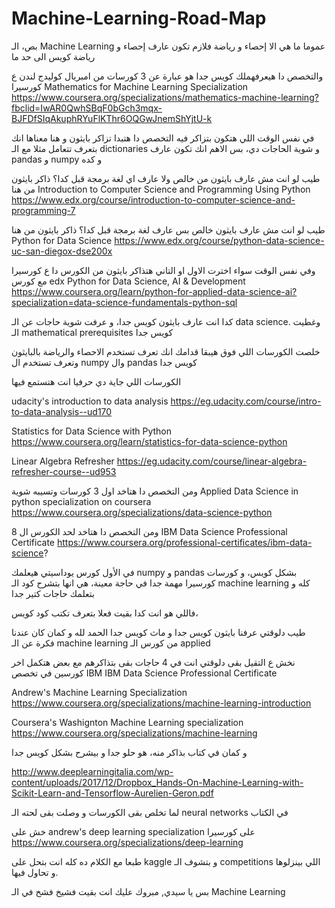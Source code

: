 # Machine-Learning-Road-Map

بص، الـ Machine Learning عموما ما هي الا إحصاء و رياضة
فلازم تكون عارف إحصاء و رياضة كويس الى حد ما

والتخصص دا هيعرفهملك كويس جدا هو عبارة عن 3 كورسات من امبريال كوليدج لندن ع كورسيرا
Mathematics for Machine Learning Specialization
https://www.coursera.org/specializations/mathematics-machine-learning?fbclid=IwAR0QwhSBqF0bGch3mqx-BJFDfSIqAkuphRYuFlKThr6OQGwJnemShYjtU-k

في نفس الوقت اللي هتكون بتزاكر فيه التخصص دا هتبدا تزاكر بايثون
و هنا معناها انك بتعرف تتعامل مثلا مع الـ dictionaries  و شوية الحاجات دي، بس الاهم انك تكون عارف pandas و numpy و كده

طيب لو انت مش عارف بايثون من خالص ولا عارف اي لغة برمجة قبل كدا؟
ذاكر بايثون من هنا
Introduction to Computer Science and Programming Using Python
https://www.edx.org/course/introduction-to-computer-science-and-programming-7

طيب لو انت مش عارف بايثون خالص بس عارف لغة برمجة قبل كدا؟ 
ذاكر بايثون من هنا 
Python for Data Science
https://www.edx.org/course/python-data-science-uc-san-diegox-dse200x

وفي نفس الوقت سواء اخترت الاول او التاني هتذاكر بايثون من الكورس دا ع كورسيرا مع كورس edx
Python for Data Science, AI & Development
https://www.coursera.org/learn/python-for-applied-data-science-ai?specialization=data-science-fundamentals-python-sql

كدا انت عارف بايثون كويس جدا، و عرفت شوية حاجات عن الـ data science. 
وغطيت الـ mathematical prerequisites كويس جدا

خلصت الكورسات اللي فوق هيبقا قدامك انك تعرف تستخدم الاحصاء والرياضة بالبايثون
وتعرف تستخدم ال numpy وال pandas كويس جدا

الكورسات اللي جاية دي حرفيا انت هتستمع فيها 

udacity's introduction to data analysis
https://eg.udacity.com/course/intro-to-data-analysis--ud170

Statistics for Data Science with Python
https://www.coursera.org/learn/statistics-for-data-science-python

Linear Algebra Refresher 
https://eg.udacity.com/course/linear-algebra-refresher-course--ud953

ومن التخصص دا هتاخد اول 3 كورسات وتسيبه شوية 
Applied Data Science in python specialization on coursera
https://www.coursera.org/specializations/data-science-python

ومن التخصص دا هتاخد لحد الكورس ال 8 
IBM Data Science Professional Certificate
https://www.coursera.org/professional-certificates/ibm-data-science?

في الأول كورس يوداسيتي هيعلمك numpy و pandas بشكل كويس،  و كورسات كورسيرا مهمة جدا في حاجة معينة، هي انها بتشرح كود الـ machine learning كله و بتعلمك حاجات كتير جدا 

فاللي هو انت كدا بقيت فعلا بتعرف تكتب كود كويس،

طيب دلوقتي عرفنا بايثون كويس جدا و ماث كويس جدا الحمد لله و كمان كان عندنا فكرة عن الـ machine learning من كورس الـ applied 

نخش ع التقيل بقى 
دلوقتي انت في 4 حاجات بقى بتذاكرهم مع بعض
هتكمل اخر كورسين في تخصص IBM 
IBM Data Science Professional Certificate

Andrew's Machine Learning Specialization
https://www.coursera.org/specializations/machine-learning-introduction

Coursera's Washignton Machine Learning specialization 
https://www.coursera.org/specializations/machine-learning

و كمان في كتاب بذاكر منه، هو حلو جدا و بيشرح بشكل كويس جدا

http://www.deeplearningitalia.com/wp-content/uploads/2017/12/Dropbox_Hands-On-Machine-Learning-with-Scikit-Learn-and-Tensorflow-Aurelien-Geron.pdf


لما تخلص بقى الكورسات و وصلت بقى لحته الـ neural networks في الكتاب

خش على andrew's deep learning specialization على كورسيرا
https://www.coursera.org/specializations/deep-learning

طبعا مع الكلام ده كله انت بتحل على kaggle و بتشوف الـ competitions اللي بينزلوها و تحاول فيها. 

بس يا سيدي, مبروك عليك انت بقيت فشيخ فشخ في الـ Machine Learning



